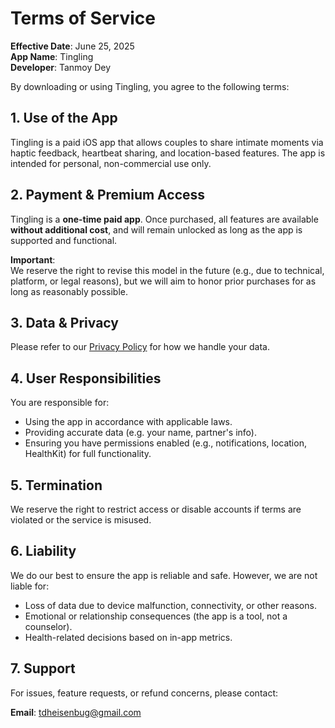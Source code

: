 # Terms of Service

**Effective Date**: June 25, 2025  
**App Name**: Tingling  
**Developer**: Tanmoy Dey

By downloading or using Tingling, you agree to the following terms:

## 1. Use of the App

Tingling is a paid iOS app that allows couples to share intimate moments via haptic feedback, heartbeat sharing, and location-based features. The app is intended for personal, non-commercial use only.

## 2. Payment & Premium Access

Tingling is a **one-time paid app**. Once purchased, all features are available **without additional cost**, and will remain unlocked as long as the app is supported and functional.

**Important**:  
We reserve the right to revise this model in the future (e.g., due to technical, platform, or legal reasons), but we will aim to honor prior purchases for as long as reasonably possible.

## 3. Data & Privacy

Please refer to our [Privacy Policy](./privacy-policy.md) for how we handle your data.

## 4. User Responsibilities

You are responsible for:
- Using the app in accordance with applicable laws.
- Providing accurate data (e.g. your name, partner's info).
- Ensuring you have permissions enabled (e.g., notifications, location, HealthKit) for full functionality.

## 5. Termination

We reserve the right to restrict access or disable accounts if terms are violated or the service is misused.

## 6. Liability

We do our best to ensure the app is reliable and safe. However, we are not liable for:
- Loss of data due to device malfunction, connectivity, or other reasons.
- Emotional or relationship consequences (the app is a tool, not a counselor).
- Health-related decisions based on in-app metrics.

## 7. Support

For issues, feature requests, or refund concerns, please contact:

**Email**: tdheisenbug@gmail.com

